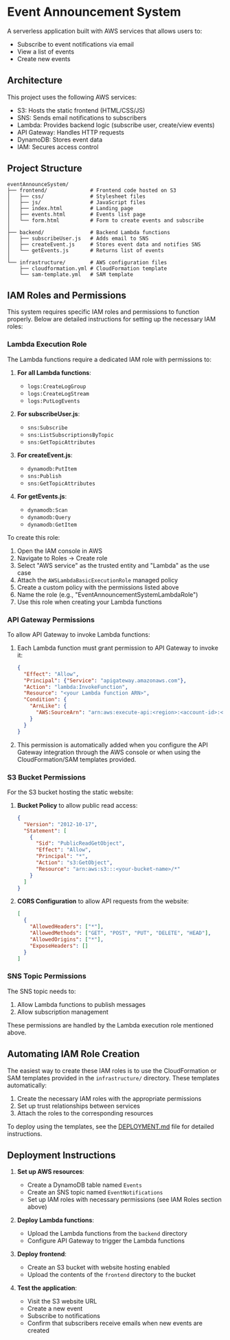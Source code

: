 # Event Announcement System

A serverless application built with AWS services that allows users to:
- Subscribe to event notifications via email
- View a list of events
- Create new events

## Architecture

This project uses the following AWS services:
- S3: Hosts the static frontend (HTML/CSS/JS)
- SNS: Sends email notifications to subscribers
- Lambda: Provides backend logic (subscribe user, create/view events)
- API Gateway: Handles HTTP requests
- DynamoDB: Stores event data
- IAM: Secures access control

## Project Structure

```
eventAnnounceSystem/
├── frontend/              # Frontend code hosted on S3
│   ├── css/               # Stylesheet files
│   ├── js/                # JavaScript files
│   ├── index.html         # Landing page
│   ├── events.html        # Events list page
│   └── form.html          # Form to create events and subscribe
│
├── backend/               # Backend Lambda functions
│   ├── subscribeUser.js   # Adds email to SNS
│   ├── createEvent.js     # Stores event data and notifies SNS
│   └── getEvents.js       # Returns list of events
│
└── infrastructure/        # AWS configuration files
    ├── cloudformation.yml # CloudFormation template
    └── sam-template.yml   # SAM template

```

## IAM Roles and Permissions

This system requires specific IAM roles and permissions to function properly. Below are detailed instructions for setting up the necessary IAM roles:

### Lambda Execution Role

The Lambda functions require a dedicated IAM role with permissions to:

1. **For all Lambda functions**:
   - `logs:CreateLogGroup`
   - `logs:CreateLogStream`
   - `logs:PutLogEvents`

2. **For subscribeUser.js**:
   - `sns:Subscribe`
   - `sns:ListSubscriptionsByTopic`
   - `sns:GetTopicAttributes`

3. **For createEvent.js**:
   - `dynamodb:PutItem`
   - `sns:Publish`
   - `sns:GetTopicAttributes`

4. **For getEvents.js**:
   - `dynamodb:Scan`
   - `dynamodb:Query`
   - `dynamodb:GetItem`

To create this role:

1. Open the IAM console in AWS
2. Navigate to Roles → Create role
3. Select "AWS service" as the trusted entity and "Lambda" as the use case
4. Attach the `AWSLambdaBasicExecutionRole` managed policy
5. Create a custom policy with the permissions listed above
6. Name the role (e.g., "EventAnnouncementSystemLambdaRole")
7. Use this role when creating your Lambda functions

### API Gateway Permissions

To allow API Gateway to invoke Lambda functions:

1. Each Lambda function must grant permission to API Gateway to invoke it:
   ```json
   {
     "Effect": "Allow",
     "Principal": {"Service": "apigateway.amazonaws.com"},
     "Action": "lambda:InvokeFunction",
     "Resource": "<your Lambda function ARN>",
     "Condition": {
       "ArnLike": {
         "AWS:SourceArn": "arn:aws:execute-api:<region>:<account-id>:<api-id>/*"
       }
     }
   }
   ```

2. This permission is automatically added when you configure the API Gateway integration through the AWS console or when using the CloudFormation/SAM templates provided.

### S3 Bucket Permissions

For the S3 bucket hosting the static website:

1. **Bucket Policy** to allow public read access:
   ```json
   {
     "Version": "2012-10-17",
     "Statement": [
       {
         "Sid": "PublicReadGetObject",
         "Effect": "Allow",
         "Principal": "*",
         "Action": "s3:GetObject",
         "Resource": "arn:aws:s3:::<your-bucket-name>/*"
       }
     ]
   }
   ```

2. **CORS Configuration** to allow API requests from the website:
   ```json
   [
     {
       "AllowedHeaders": ["*"],
       "AllowedMethods": ["GET", "POST", "PUT", "DELETE", "HEAD"],
       "AllowedOrigins": ["*"],
       "ExposeHeaders": []
     }
   ]
   ```

### SNS Topic Permissions

The SNS topic needs to:
1. Allow Lambda functions to publish messages
2. Allow subscription management

These permissions are handled by the Lambda execution role mentioned above.

## Automating IAM Role Creation

The easiest way to create these IAM roles is to use the CloudFormation or SAM templates provided in the `infrastructure/` directory. These templates automatically:

1. Create the necessary IAM roles with the appropriate permissions
2. Set up trust relationships between services
3. Attach the roles to the corresponding resources

To deploy using the templates, see the [DEPLOYMENT.md](DEPLOYMENT.md) file for detailed instructions.

## Deployment Instructions

1. **Set up AWS resources**:
   - Create a DynamoDB table named `Events`
   - Create an SNS topic named `EventNotifications`
   - Set up IAM roles with necessary permissions (see IAM Roles section above)

2. **Deploy Lambda functions**:
   - Upload the Lambda functions from the `backend` directory
   - Configure API Gateway to trigger the Lambda functions

3. **Deploy frontend**:
   - Create an S3 bucket with website hosting enabled
   - Upload the contents of the `frontend` directory to the bucket

4. **Test the application**:
   - Visit the S3 website URL
   - Create a new event
   - Subscribe to notifications
   - Confirm that subscribers receive emails when new events are created 